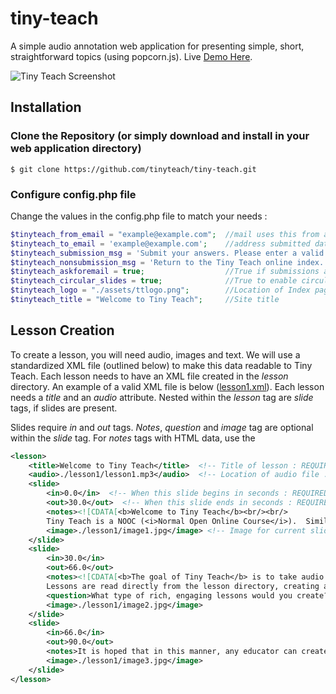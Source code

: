 # tiny-teach
A simple audio annotation web application for presenting simple, short, straightforward topics (using popcorn.js). Live <a href="http://teach.sambwa.com" target="_blank">Demo Here</a>.

<img src="https://raw.githubusercontent.com/tinyteach/tiny-teach/master/assets/screenshot.jpg" alt="Tiny Teach Screenshot" />


## Installation
### Clone the Repository (or simply download and install in your web application directory)
    $ git clone https://github.com/tinyteach/tiny-teach.git

### Configure config.php file

Change the values in the config.php file to match your needs :

```php
$tinyteach_from_email = "example@example.com";  //mail uses this from address (must be valid domain on your host)
$tinyteach_to_email = 'example@example.com';    //address submitted data is sent to
$tinyteach_submission_msg = 'Submit your answers. Please enter a valid email.'; //Submission Prompt Text
$tinyteach_nonsubmission_msg = 'Return to the Tiny Teach online index.';        //Prompt Text when Submission disabled
$tinyteach_askforemail = true;                  //True if submissions are required, false to disable
$tinyteach_circular_slides = true;              //True to enable circular borders on slides
$tinyteach_logo = "./assets/ttlogo.png";        //Location of Index page Logo
$tinyteach_title = "Welcome to Tiny Teach";     //Site title
```

## Lesson Creation

To create a lesson, you will need audio, images and text.  We will use a standardized XML file (outlined below) to make this data readable to Tiny Teach.  Each lesson needs to have an XML file created in the <i>lesson</i> directory.  An example of a valid XML file is below (<a href="https://raw.githubusercontent.com/tinyteach/tiny-teach/master/assets/lesson1.xml">lesson1.xml</a>).  Each lesson needs a <i>title</i> and an <i>audio</i> attribute.  Nested within the <i>lesson</i> tag are <i>slide</i> tags, if slides are present.

Slides require <i>in</i> and <i>out</i> tags.  <i>Notes</i>, <i>question</i> and <i>image</i> tag are optional within the <i>slide</i> tag. For <i>notes</i> tags with HTML data, use the <![CDATA[  ]]>

```xml
<lesson>
	<title>Welcome to Tiny Teach</title>  <!-- Title of lesson : REQUIRED -->
	<audio>./lesson1/lesson1.mp3</audio>  <!-- Location of audio file : REQUIRED -->
	<slide>
		<in>0.0</in>  <!-- When this slide begins in seconds : REQUIRED for slide -->
		<out>30.0</out>  <!-- When this slide ends in seconds : REQUIRED for slide  -->
		<notes><![CDATA[<b>Welcome to Tiny Teach</b><br/><br/>
		Tiny Teach is a NOOC (<i>Normal Open Online Course</i>).  Similar to a MOOC (<a href="https://en.wikipedia.org/wiki/Massive_open_online_course" target="_blank">Massive Open Online Course</a>), Tiny Teach is a simplified bare-bones web application that adds annotations and slides to audio recordings listed in a dynamic directory.  This application allows for the rapid development and deployment of medium sized (1-1000 seat) classroom lessons.]]></notes>
		<image>./lesson1/image1.jpg</image> <!-- Image for current slide -->
	</slide>
	<slide>
		<in>30.0</in>
		<out>66.0</out>
		<notes><![CDATA[<b>The goal of Tiny Teach</b> is to take audio recordings and add timed multimedia features via HTML in a structured and coherent fashion.  Tiny Teach uses the Popcorn.js library to sync slide events to audio.  XML is used to structure the slides for publication on the platform.<br/><br/>
		Lessons are read directly from the lesson directory, creating a dynamic list of available courses. <u>Tiny Teach is also responsive</u>, making it ideal for students who only have access to mobile technologies.]]> </notes>
		<question>What type of rich, engaging lessons would you create?</question>  <!-- Question for current slide -->
		<image>./lesson1/image2.jpg</image>
	</slide>
	<slide>
		<in>66.0</in>
		<out>90.0</out>
		<notes>It is hoped that in this manner, any educator can create short high-quality lessons (10-15 minutes) within 60-90 minutes.  These NOOCs become tiny reinforcements of classroom content or a powerful series of additional curriculum enhancements.  Enjoy Tiny Teach.  Use it to engage, upgrade and empower your classroom! </notes>
		<image>./lesson1/image3.jpg</image>
	</slide>
</lesson>
```
